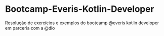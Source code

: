 # Bootcamp-Everis-Kotlin-Developer
Resolução de exercícios e exemplos do bootcamp @everis kotlin developer em parceria com a @dio
